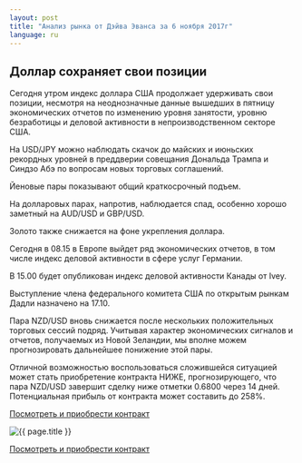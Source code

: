 ```yaml
---
layout: post
title: "Анализ рынка от Дэйва Эванса за 6 ноября 2017г"
language: ru
---
```

## Доллар сохраняет свои позиции

Сегодня утром индекс доллара США продолжает удерживать свои позиции, несмотря на неоднозначные данные вышедших в пятницу экономических отчетов по изменению уровня занятости, уровню безработицы и деловой активности в непроизводственном секторе США.

На USD/JPY можно наблюдать скачок до майских и июньских рекордных уровней в преддверии совещания Дональда Трампа и Синдзо Абэ по вопросам новых торговых соглашений.

Йеновые пары показывают общий краткосрочный подъем.

На долларовых парах, напротив, наблюдается спад, особенно хорошо заметный на AUD/USD и GBP/USD.

Золото также снижается на фоне укрепления доллара.
 
 
Сегодня в 08.15 в Европе выйдет ряд экономических отчетов, в том числе индекс деловой активности в сфере услуг Германии.

В 15.00 будет опубликован индекс деловой активности Канады от Ivey.

Выступление члена федерального комитета США по открытым рынкам Дадли назначено на 17.10.
 
 
Пара NZD/USD вновь снижается после нескольких положительных торговых сессий подряд. Учитывая характер экономических сигналов и отчетов, получаемых из Новой Зеландии, мы вполне можем прогнозировать дальнейшее понижение этой пары.

Отличной возможностью воспользоваться сложившейся ситуацией может стать приобретение контракта НИЖЕ, прогнозирующего, что пара NZD/USD завершит сделку ниже отметки 0.6800 через 14 дней. Потенциальная прибыль от контракта может составить до 258%.

<a href="http://record.binary.com/_bivVDfg8lHux76XffYA0JmNd7ZgqdRLk/1/market=forex&underlying=frxNZDUSD&formname=higherlower&duration_amount=14&duration_units=d&amount=10&amount_type=payout&expiry_type=duration&barrier=0.6800&s=1&t=AGAo0wZxiuWVUSIZnKLQvZ0co5lt24DG" target="_blank">Посмотреть и приобрести контракт</a>

<img src="{{ site.url }}/images/nov/ru-06-nov-17.png" alt="{{ page.title }}"  title="{{ page.title }}">

<a href="%LINK%%?https://www.binary.com/d/trade.cgi?market=forex&underlying=frxNZDUSD&formname=higherlower&duration_amount=14&duration_units=d&amount=10&amount_type=payout&expiry_type=duration&barrier=0.6800&s=1&t=AGAo0wZxiuWVUSIZnKLQvZ0co5lt24DG" target="_blank">Посмотреть и приобрести контракт</a>